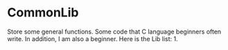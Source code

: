 # CommonLib
Store some general functions.
Some code that C language beginners often write.
In addition, I am also a beginner.
Here is the Lib list:
1.
